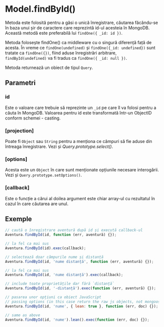 # Model.findById()

Metoda este folosită pentru a găsi o unică înregistrare, căutarea făcându-se în baza unui șir de caractere care reprezintă id-ul acesteia în MongoDB. Această metodă este preferabilă lui `findOne({ _id: id })`.

Metoda folosește findOne() ca middleware cu o singură diferență față de acesta. În vreme ce `findOne(undefined)` și `findOne({_id: undefined})` sunt tratate ca `findOne({})`, fiind aduse înregistrări arbitrare, `findById(undefined)` va fi tradus ca `findOne({ _id: null })`.

Metoda returnează un obiect de tipul `Query`.

## Parametri

### id

Este o valoare care trebuie să reprezinte un `_id` pe care îl va folosi pentru a căuta în MongoDB. Valoarea pentru id este transformată într-un ObjectID conform schemei - casting.

### [projection]

Poate fi `Object` sau `String` pentru a menționa ce câmpuri să fie aduse din întreaga înregistrare. Vezi și *Query.prototype.select()*.

### [options]

Acesta este un `Object` în care sunt menționate opțiunile necesare interogării. Vezi și `Query.prototype.setOptions()`.

### [callback]

Este o funcție a cărui al doilea argument este chiar array-ul cu rezultatul în cazul în care căutarea are unul.

## Exemple

```javascript
// caută o înregistrare aventură după id și execută callback-ul
Aventura.findById(id, function (err, aventură) {});

// la fel ca mai sus
Aventura.findById(id).exec(callback);

// selectează doar câmpurile nume și distanță
Aventura.findById(id, 'nume distanță', function (err, aventură) {});

// la fel ca mai sus
Aventura.findById(id, 'nume distanță').exec(callback);

// include toate proprietățile dar fără `distanță`
Aventura.findById(id, '-distanță').exec(function (err, aventură) {});

// pasarea unor opțiuni ca obiect JavaScript
// passing options (in this case return the raw js objects, not mongoose documents by passing `lean`
Aventura.findById(id, 'nume', { lean: true }, function (err, doc) {});

// same as above
Aventura.findById(id, 'nume').lean().exec(function (err, doc) {});
```
